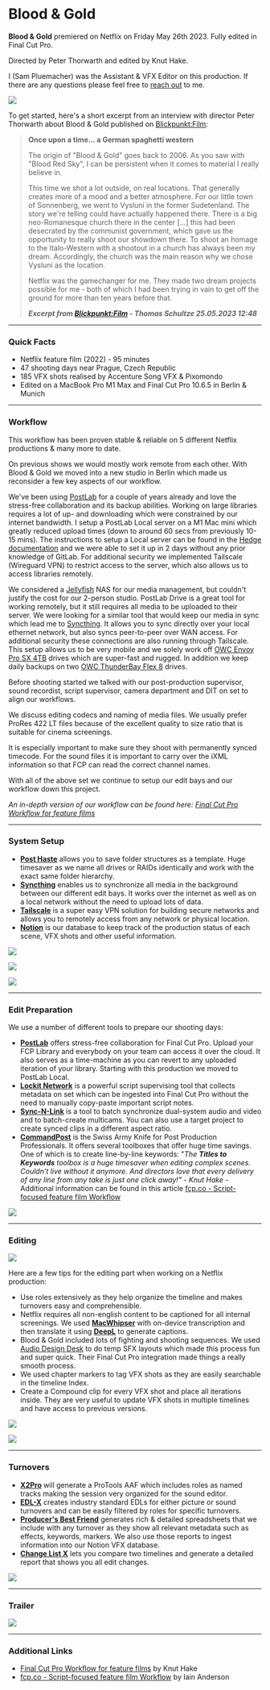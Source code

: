 # Blood & Gold

**Blood & Gold** premiered on Netflix on Friday May 26th 2023. Fully edited in Final Cut Pro.

Directed by Peter Thorwarth and edited by Knut Hake.

I (Sam Pluemacher) was the Assistant & VFX Editor on this production. If there are any questions please feel free to [reach out](https://sammathis.com/contact-me/) to me.

![](/static/blood-and-gold-1.jpg)

To get started, here's a short excerpt from an interview with director Peter Thorwarth about Blood & Gold published on [Blickpunkt:Film](https://www.blickpunktfilm.de/produktion/blood-und-gold-es-war-einmal-ein-deutscher-spagettiwestern-9fbcb9a84fc42fa2b1ad7850b6af5c87):

> **Once upon a time... a German spaghetti western**
>
> The origin of "Blood & Gold" goes back to 2006. As you saw with "Blood Red Sky", I can be persistent when it comes to material I really believe in.
>
> This time we shot a lot outside, on real locations. That generally creates more of a mood and a better atmosphere. For our little town of Sonnenberg, we went to Vysluní in the former Sudetenland. The story we're telling could have actually happened there. There is a big neo-Romanesque church there in the center [...] this had been desecrated by the communist government, which gave us the opportunity to really shoot our showdown there. To shoot an homage to the Italo-Western with a shootout in a church has always been my dream. Accordingly, the church was the main reason why we chose Vysluní as the location.
>
> Netflix was the gamechanger for me. They made two dream projects possible for me - both of which I had been trying in vain to get off the ground for more than ten years before that.
>
> **_Excerpt from [Blickpunkt:Film](https://www.blickpunktfilm.de/produktion/blood-und-gold-es-war-einmal-ein-deutscher-spagettiwestern-9fbcb9a84fc42fa2b1ad7850b6af5c87) - Thomas Schultze 25.05.2023 12:48_**

---

### Quick Facts

- Netflix feature film (2022) - 95 minutes
- 47 shooting days near Prague, Czech Republic
- 185 VFX shots realised by Accenture Song VFX & Pixomondo
- Edited on a MacBook Pro M1 Max and Final Cut Pro 10.6.5 in Berlin & Munich

---

### Workflow

This workflow has been proven stable & reliable on 5 different Netflix productions & many more to date.

On previous shows we would mostly work remote from each other. With Blood & Gold we moved into a new studio in Berlin which made us reconsider a few key aspects of our workflow.

We've been using [PostLab](https://hedge.video/postlab) for a couple of years already and love the stress-free collaboration and its backup abilities. Working on large libraries requires a lot of up- and downloading which were constrained by our internet bandwidth. I setup a PostLab Local server on a M1 Mac mini which greatly reduced upload times (down to around 60 secs from previously 10-15 mins). The instructions to setup a Local server can be found in the [Hedge documentation](https://docs.hedge.video/postlab/postlab-local) and we were able to set it up in 2 days without any prior knowledge of GitLab. For additional security we implemented Tailscale (Wireguard VPN) to restrict access to the server, which also allows us to access libraries remotely.

We considered a [Jellyfish](https://www.lumaforge.com/jellyfish) NAS for our media management, but couldn't justify the cost for our 2-person studio. PostLab Drive is a great tool for working remotely, but it still requires all media to be uploaded to their server. We were looking for a similar tool that would keep our media in sync which lead me to [Syncthing](https://syncthing.net/). It allows you to sync directly over your local ethernet network, but also syncs peer-to-peer over WAN access. For additional security these connections are also running through Tailscale. This setup allows us to be very mobile and we solely work off [OWC Envoy Pro SX 4TB](https://www.owc.com/solutions/envoy-pro-sx) drives which are super-fast and rugged. In addition we keep daily backups on two [OWC ThunderBay Flex 8](https://www.owc.com/solutions/thunderbay-flex-8) drives.

Before shooting started we talked with our post-production supervisor, sound recordist, script supervisor, camera department and DIT on set to align our workflows.

We discuss editing codecs and naming of media files. We usually prefer ProRes 422 LT files because of the excellent quality to size ratio that is suitable for cinema screenings.

It is especially important to make sure they shoot with permanently synced timecode. For the sound files it is important to carry over the iXML information so that FCP can read the correct channel names.

With all of the above set we continue to setup our edit bays and our workflow down this project.

*_An in-depth version of our workflow can be found here: [Final Cut Pro Workflow for feature films](https://knuthake.notion.site/Final-Cut-Pro-Workflow-for-feature-films-8ba47cb0860049eebca48e4317ba2c09)_*

---

### System Setup

- [**Post Haste**](https://www.digitalrebellion.com/posthaste/) allows you to save folder structures as a template. Huge timesaver as we name all drives or RAIDs identically and work with the exact same folder hierarchy.
- [**Syncthing**](https://syncthing.net/) enables us to synchronize all media in the background between our different edit bays. It works over the internet as well as on a local network without the need to upload lots of data.
- [**Tailscale**](https://tailscale.com/) is a super easy VPN solution for building secure networks and allows you to remotely access from any network or physical location.
- [**Notion**](https://notion.so) is our database to keep track of the production status of each scene, VFX shots and other useful information.

![](/static/blood-and-gold-2.jpg)

![](/static/blood-and-gold-3.jpg)

![](/static/blood-and-gold-4.png)

---

### Edit Preparation

We use a number of different tools to prepare our shooting days:

- [**PostLab**](https://hedge.video/postlab) offers stress-free collaboration for Final Cut Pro. Upload your FCP Library and everybody on your team can access it over the cloud. It also serves as a time-machine as you can revert to any uploaded iteration of your library. Starting with this production we moved to PostLab Local.
- [**Lockit Network**](https://lockitnetwork.com/home/) is a powerful script supervising tool that collects metadata on set which can be ingested into Final Cut Pro without the need to manually copy-paste important script notes.
- [**Sync-N-Link**](https://intelligentassistance.com/sync-n-lnk-x.html) is a tool to batch synchronize dual-system audio and video and to batch-create multicams. You can also use a target project to create synced clips in a different aspect ratio.
- [**CommandPost**](https://commandpost.io/) is the Swiss Army Knife for Post Production Professionals. It offers several toolboxes that offer huge time savings. One of which is to create line-by-line keywords:
"*The* ***Titles to Keywords** toolbox is a huge timesaver when editing complex scenes. Couldn’t live without it anymore. And directors love that every delivery of any line from any take is just one click away!" - Knut Hake -* Additional information can be found in this article [fcp.co - Script-focused feature film Workflow](https://fcp.co/final-cut-pro/2605-a-new-script-focused-feature-film-workflow-for-final-cut-pro)

![](/static/blood-and-gold-5.png)

---

### Editing

![](/static/blood-and-gold-6.png)

Here are a few tips for the editing part when working on a Netflix production:

- Use roles extensively as they help organize the timeline and makes turnovers easy and comprehensible.
- Netflix requires all non-english content to be captioned for all internal screenings. We used [**MacWhipser**](https://goodsnooze.gumroad.com/l/macwhisper?layout=profile) with on-device transcription and then translate it using [**DeepL**](https://deepl.com/) to generate captions.
- Blood & Gold included lots of fighting and shooting sequences. We used [Audio Design Desk](https://add.app/) to do temp SFX layouts which made this process fun and super quick. Their Final Cut Pro integration made things a really smooth process.
- We used chapter markers to tag VFX shots as they are easily searchable in the timeline Index.
- Create a Compound clip for every VFX shot and place all iterations inside. They are very useful to update VFX shots in multiple timelines and have access to previous versions.

![](/static/blood-and-gold-7.png)

![](/static/blood-and-gold-8.png)

---

### Turnovers

- [**X2Pro**](https://x2pro.net/) will generate a ProTools AAF which includes roles as named tracks making the session very organized for the sound editor.
- [**EDL-X**](https://xmil.biz/EDL-X/EDL-X.shtml) creates industry standard EDLs for either picture or sound turnovers and can be easily filtered by roles for specific turnovers.
- [**Producer's Best Friend**](https://intelligentassistance.com/producer-s-best-friend.html) generates rich & detailed spreadsheets that we include with any turnover as they show all relevant metadata such as effects, keywords, markers. We also use those reports to ingest information into our Notion VFX database.
- [**Change List X**](https://intelligentassistance.com/change-list-x.html) lets you compare two timelines and generate a detailed report that shows you all edit changes.

![](/static/blood-and-gold-9.png)

---

### Trailer

[![](/static/blood-and-gold.jpg)](https://www.youtube.com/watch?v=mqNzrsUerYw)

---

### Additional Links

- [Final Cut Pro Workflow for feature films](https://knuthake.notion.site/Final-Cut-Pro-Workflow-for-feature-films-8ba47cb0860049eebca48e4317ba2c09) by Knut Hake
- [fcp.co - Script-focused feature film Workflow](https://fcp.co/final-cut-pro/2605-a-new-script-focused-feature-film-workflow-for-final-cut-pro) by Iain Anderson
